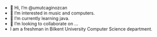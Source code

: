 - 👋 Hi, I’m @umutcaginozcan
- 👀 I’m interested in music and computers.
- 🌱 I’m currently learning java.
- 💞️ I’m looking to collaborate on ...
- I am a freshman in Bilkent University Computer Science department.
